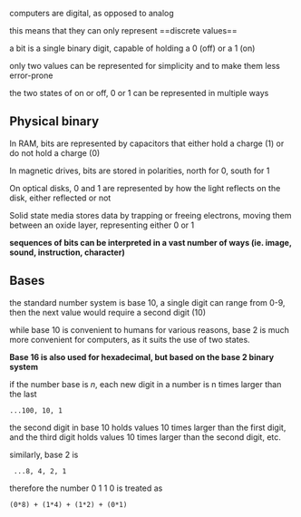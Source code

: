 computers are digital, as opposed to analog

this means that they can only represent ==discrete values==

a bit is a single binary digit, capable of holding a 0 (off) or a 1 (on)

only two values can be represented for simplicity and to make them less error-prone

the two states of on or off, 0 or 1 can be represented in multiple ways

## Physical binary

In RAM, bits are represented by capacitors that either hold a charge (1) or do not hold a charge (0)

In magnetic drives, bits are stored in polarities, north for 0, south for 1

On optical disks, 0 and 1 are represented by how the light reflects on the disk, either reflected or not

Solid state media stores data by trapping or freeing electrons, moving them between an oxide layer, representing either 0 or 1



**sequences of bits can be interpreted in a vast number of ways (ie. image, sound, instruction, character)**


## Bases

the standard number system is base 10, a single digit can range from 0-9, then the next value would require a second digit (10)

while base 10 is convenient to humans for various reasons, base 2 is much more convenient for computers, as it suits the use of two states. 

**Base 16 is also used for hexadecimal, but based on the base 2 binary system**

if the number base is *n*, each new digit in a number is n times larger than the last

	...100, 10, 1

the second digit in base 10 holds values 10 times larger than the first digit, and the third digit holds values 10 times larger than the second digit, etc.

similarly, base 2 is 

	 ...8, 4, 2, 1

therefore the number 0 1 1 0 is treated as 

	(0*8) + (1*4) + (1*2) + (0*1)




